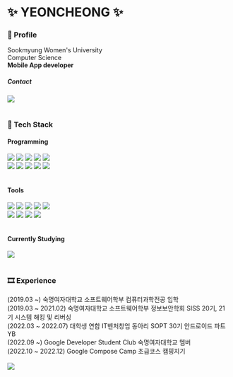 <div><h1>✨ YEONCHEONG ✨</h1></div>

<div><h3>📌 Profile</h3></div>
<div>
  Sookmyung Women's University</br>
  Computer Science</br>
  <strong>Mobile App developer</strong></br>
  
  <div><h5>Contact</h5></div>
  <img src="https://img.shields.io/badge/Gmail-EA4335?style=flat&logo=Gmail&logoColor=white" />
</div>
<br>

<div><h3>🌱 Tech Stack</h3></div>
<div><h4>Programming</h4></div>
<div> 
  <img src="https://img.shields.io/badge/Android-3DDC84?style=flat&logo=Android&logoColor=white" />
  <img src="https://img.shields.io/badge/Kotlin-7F52FF?style=flat&logo=Kotlin&logoColor=white" />
  <img src="https://img.shields.io/badge/Java-007396?style=flat&logo=Java&logoColor=white" />
  <img src="https://img.shields.io/badge/Flutter-02569B?style=flat&logo=Flutter&logoColor=white" />
  <img src="https://img.shields.io/badge/Dart-0175C2?style=flat&logo=Dart&logoColor=white" /><br>
  
  <img src="https://img.shields.io/badge/C-A8B9CC?style=flat&logo=C&logoColor=white" />
  <img src="https://img.shields.io/badge/R-276DC3?style=flat&logo=R&logoColor=white" />
  <img src="https://img.shields.io/badge/HTML-E34F26?style=flat&logo=Html5&logoColor=white" />
  <img src="https://img.shields.io/badge/Spring-6DB33F?style=flat&logo=Spring&logoColor=white" />
  <img src="https://img.shields.io/badge/Spring Boot-6DB33F?style=flat&logo=Spring Boot&logoColor=white" />
</div>
<br>

<div><h4>Tools</h4></div>
<div> 
  <img src="https://img.shields.io/badge/Git-F05032?style=flat&logo=Git&logoColor=white" />
  <img src="https://img.shields.io/badge/GitHub-181717?style=flat&logo=GitHub&logoColor=white" />
  <img src="https://img.shields.io/badge/Android Studio-3DDC84?style=flat&logo=Android Studio&logoColor=white" />
  <img src="https://img.shields.io/badge/IntelliJ IDEA-000000?style=flat&logo=IntelliJ IDEA&logoColor=white" />
  <img src="https://img.shields.io/badge/Postman-FF6C37?style=flat&logo=Postman&logoColor=white" /><br>
  
  <img src="https://img.shields.io/badge/Slack-4A154B?style=flat&logo=Slack&logoColor=white" />
  <img src="https://img.shields.io/badge/Discord-5865F2?style=flat&logo=Discord&logoColor=white" />
  <img src="https://img.shields.io/badge/Notion-000000?style=flat&logo=Notion&logoColor=white" />
  <img src="https://img.shields.io/badge/Figma-F24E1E?style=flat&logo=Figma&logoColor=white" />
</div>
<br>
<div><h4>Currently Studying</h4></div>
<div> 
  <img src="https://img.shields.io/badge/Jetpack Compose-4285F4?style=flat&logo=Jetpack Compose&logoColor=white" />
</div>
<br>

<div><h3>🎞 Experience</h3></div>
(2019.03 ~) 숙명여자대학교 소프트웨어학부 컴퓨터과학전공 입학<br>
(2019.03 ~ 2021.02) 숙명여자대학교 소프트웨어학부 정보보안학회 SISS 20기, 21기 시스템 해킹 및 리버싱<br>
(2022.03 ~ 2022.07) 대학생 연합 IT벤처창업 동아리 SOPT 30기 안드로이드 파트 YB<br>
(2022.09 ~) Google Developer Student Club 숙명여자대학교 멤버<br>
(2022.10 ~ 2022.12) Google Compose Camp 초급코스 캠핑지기<br>
<br>
<img src="https://github-readme-stats.vercel.app/api?username=yeoncheong&show_icons=true">
